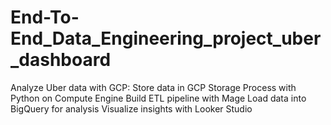 # End-To-End_Data_Engineering_project_uber_dashboard
Analyze Uber data with GCP: Store data in GCP Storage Process with Python on Compute Engine Build ETL pipeline with Mage Load data into BigQuery for analysis Visualize insights with Looker Studio
